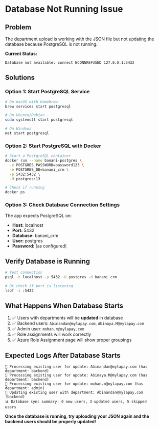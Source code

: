 # Database Not Running Issue

## Problem

The department upload is working with the JSON file but not updating the database because PostgreSQL is not running.

**Current Status:**

```
Database not available: connect ECONNREFUSED 127.0.0.1:5432
```

## Solutions

### Option 1: Start PostgreSQL Service

```bash
# On macOS with Homebrew
brew services start postgresql

# On Ubuntu/Debian
sudo systemctl start postgresql

# On Windows
net start postgresql
```

### Option 2: Start PostgreSQL with Docker

```bash
# Start a PostgreSQL container
docker run --name banani-postgres \
  -e POSTGRES_PASSWORD=password123 \
  -e POSTGRES_DB=banani_crm \
  -p 5432:5432 \
  -d postgres:13

# Check if running
docker ps
```

### Option 3: Check Database Connection Settings

The app expects PostgreSQL on:

- **Host:** localhost
- **Port:** 5432
- **Database:** banani_crm
- **User:** postgres
- **Password:** [as configured]

## Verify Database is Running

```bash
# Test connection
psql -h localhost -p 5432 -U postgres -d banani_crm

# Or check if port is listening
lsof -i :5432
```

## What Happens When Database Starts

1. ✅ Users with departments will be **updated** in database
2. ✅ Backend users: `Abinandan@mylapay.com`, `Abinaya.M@mylapay.com`
3. ✅ Admin user: `mohan.m@mylapay.com`
4. ✅ Role assignments will work correctly
5. ✅ Azure Role Assignment page will show proper groupings

## Expected Logs After Database Starts

```
🔄 Processing existing user for update: Abinandan@mylapay.com (has department: backend)
🔄 Processing existing user for update: Abinaya.M@mylapay.com (has department: backend)
🔄 Processing existing user for update: mohan.m@mylapay.com (has department: admin)
🔄 Updating existing user with department: Abinandan@mylapay.com (backend)
📊 Database sync summary: 0 new users, 3 updated users, 5 skipped users
```

**Once the database is running, try uploading your JSON again and the backend users should be properly updated!**
